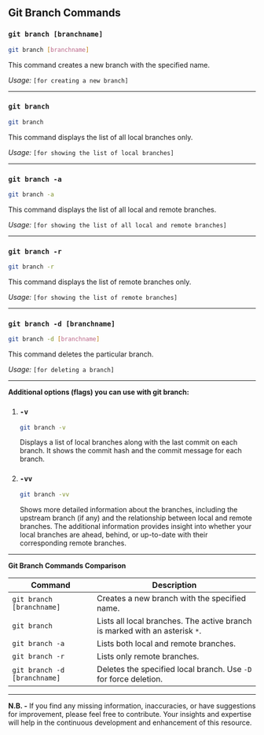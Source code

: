 ## Git Branch Commands

### `git branch [branchname]`

```bash
git branch [branchname]
```

This command creates a new branch with the specified name.

*Usage:* `[for creating a new branch]`

---

### `git branch`

```bash
git branch
```

This command displays the list of all local branches only.

*Usage:* `[for showing the list of local branches]`

---

### `git branch -a`

```bash
git branch -a
```

This command displays the list of all local and remote branches.

*Usage:* `[for showing the list of all local and remote branches]`

---

### `git branch -r`

```bash
git branch -r
```

This command displays the list of remote branches only.

*Usage:* `[for showing the list of remote branches]`

---

### `git branch -d [branchname]`

```bash
git branch -d [branchname]
```

This command deletes the particular branch.

*Usage:* `[for deleting a branch]`

---

**Additional options (flags) you can use with git branch:**

1. ### `-v`

    ```bash
    git branch -v
    ```

    Displays a list of local branches along with the last commit on each branch. It shows the commit hash and the commit message for each branch.

2. ### `-vv`

    ```bash
    git branch -vv
    ```
    Shows more detailed information about the branches, including the upstream branch (if any) and the relationship between local and remote branches. The additional information provides insight into whether your local branches are ahead, behind, or up-to-date with their corresponding remote branches.

---

**Git Branch Commands Comparison**

| Command                      | Description                                               |
|------------------------------|-----------------------------------------------------------|
| `git branch [branchname]`    | Creates a new branch with the specified name.              |
| `git branch`                 | Lists all local branches. The active branch is marked with an asterisk `*`. |
| `git branch -a`              | Lists both local and remote branches.                     |
| `git branch -r`              | Lists only remote branches.                               |
| `git branch -d [branchname]` | Deletes the specified local branch. Use `-D` for force deletion. |

---

**N.B. -** If you find any missing information, inaccuracies, or have suggestions for improvement, please feel free to contribute. Your insights and expertise will help in the continuous development and enhancement of this resource.
